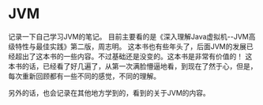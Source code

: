 # JVM
记录一下自己学习JVM的笔记。 目前主要看的是《深入理解Java虚拟机--JVM高级特性与最佳实践》第二版，周志明。 这本书也有些年头了，后面JVM的发展已经超出了这本书的一些内容。不过基础还是没变的。这本书是非常有价值的！
这本书的话，已经看了好几遍了，从第一次满脸懵逼地看，到现在了然于心，但是，每次重新回顾都有一些不同的感觉，不同的理解。

另外的话，也会记录在其他地方学到的，看到的关于JVM的内容。
